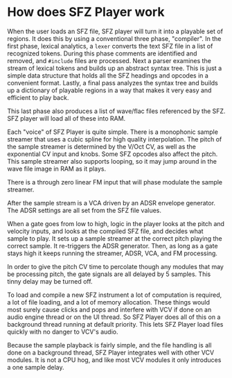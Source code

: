 # How does SFZ Player work

When the user loads an SFZ file, SFZ player will turn it into a playable set of regions. It does this by using a conventional three phase, "compiler". In the first phase, lexical analytics, a `lexer` converts the text SFZ file in a list of recognized tokens. During this phase comments are identified and removed, and `#include` files are processed. Next a parser examines the stream of lexical tokens and builds up an abstract syntax tree. This is just a simple data structure that holds all the SFZ headings and opcodes in a convenient format. Lastly, a final pass analyzes the syntax tree and builds up a dictionary of playable regions in a way that makes it very easy and efficient to play back.

This last phase also produces a list of wave/flac files referenced by the SFZ. SFZ player will load all of these into RAM.

Each "voice" of SFZ Player is quite simple. There is a monophonic sample streamer that uses a cubic spline for high quality interpolation. The pitch of the sample streamer is determined by the V/Oct CV, as well as the exponential CV input and knobs. Some SFZ opcodes also affect the pitch. This sample streamer also supports looping, so it may jump around in the wave file image in RAM as it plays.

There is a through zero linear FM input that will phase modulate the sample streamer.

After the sample stream is a VCA driven by an ADSR envelope generator. The ADSR settings are all set from the SFZ file values.

When a gate goes from low to high, logic in the player looks at the pitch and velocity inputs, and looks at the compiled SFZ file, and decides what sample to play. It sets up a sample streamer at the correct pitch playing the correct sample. It re-triggers the ADSR generator. Then, as long as a gate stays high it keeps running the streamer, ADSR, VCA, and FM processing.

In order to give the pitch CV time to percolate though any modules that may be processing pitch, the gate signals are all delayed by 5 samples. This tinny delay may be turned off.

To load and compile a new SFZ instrument a lot of computation is required, a lot of file loading, and a lot of memory allocation. These things would most surely cause clicks and pops and interfere with VCV if done on an audio engine thread or on the UI thread. So SFZ Player does all of this on a background thread running at default priority. This lets SFZ Player load files quickly with no danger to VCV's audio.

Because the sample playback is fairly simple, and the file handling is all done on a background thread, SFZ Player integrates well with other VCV modules. It is not a CPU hog, and like most VCV modules it only introduces a one sample delay.
